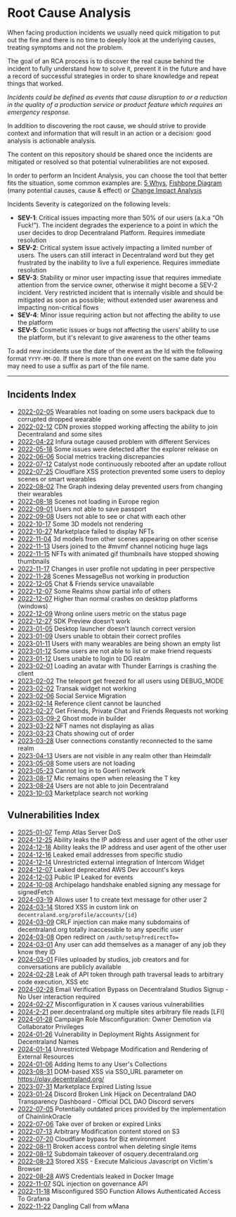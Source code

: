 # Root Cause Analysis

When facing production incidents we usually need quick mitigation to put out the fire and there is no time to deeply look at the underlying causes, treating symptoms and not the problem.

The goal of an RCA process is to discover the real cause behind the incident to fully understand how to solve it, prevent it in the future and have a record of successful strategies in order to share knowledge and repeat things that worked.

_Incidents could be defined as events that cause disruption to or a reduction in the quality of a production service or product feature which requires an emergency response._

In addition to discovering the root cause, we should strive to provide context and information that will result in an action or a decision: good analysis is actionable analysis.

The content on this repository should be shared once the incidents are mitigated or resolved so that potential vulnerabilities are not exposed.

In order to perform an Incident Analysis, you can choose the tool that better fits the situation, some common examples are: [5 Whys](https://en.wikipedia.org/wiki/Five_whys), [Fishbone Diagram](https://en.wikipedia.org/wiki/Ishikawa_diagram) (many potential causes, cause & effect) or [Change Impact Analysis](https://en.wikipedia.org/wiki/Change_impact_analysis)

Incidents Severity is categorized on the following levels:

- **SEV-1**: Critical issues impacting more than 50% of our users (a.k.a “Oh Fuck!”). The incident degrades the experience to a point in which the user decides to drop Decentraland Platform. Requires immediate resolution
- **SEV-2**: Critical system issue actively impacting a limited number of users. The users can still interact in Decentraland word but they get frustrated by the inability to live a full experience. Requires immediate resolution
- **SEV-3**: Stability or minor user impacting issue that requires immediate attention from the service owner, otherwise it might become a SEV-2 incident. Very restricted incident that is internally visible and should be mitigated as soon as possible; without extended user awareness and impacting non-critical flows
- **SEV-4**: Minor issue requiring action but not affecting the ability to use the platform
- **SEV-5**: Cosmetic issues or bugs not affecting the users’ ability to use the platform, but it's relevant to give awareness to the other teams

To add new incidents use the date of the event as the Id with the following format `YYYY-MM-DD`. If there is more than one event on the same date you may need to use a suffix as part of the file name.

---

## Incidents Index

- [2022-02-05](incidents/2022-02-05.md) Wearables not loading on some users backpack due to corrupted dropped wearable
- [2022-02-12](incidents/2022-02-12.md) CDN proxies stopped working affecting the ability to join Decentraland and some sites
- [2022-04-22](incidents/2022-04-22.md) Infura outage caused problem with different Services
- [2022-05-18](incidents/2022-05-18.md) Some issues were detected after the explorer release on
- [2022-06-06](incidents/2022-06-06.md) Social metrics tracking discrepancies
- [2022-07-12](incidents/2022-07-12.md) Catalyst node continuously rebooted after an update rollout
- [2022-07-25](incidents/2022-07-25.md) Cloudflare XSS protection prevented some users to deploy scenes or smart wearables
- [2022-08-02](incidents/2022-08-02.md) The Graph indexing delay prevented users from changing their wearables
- [2022-08-18](incidents/2022-08-18.md) Scenes not loading in Europe region
- [2022-09-01](incidents/2022-09-01.md) Users not able to save passport
- [2022-09-08](incidents/2022-09-08.md) Users not able to see or chat with each other
- [2022-10-17](incidents/2022-10-17.md) Some 3D models not rendering
- [2022-10-27](incidents/2022-10-27.md) Marketplace failed to display NFTs
- [2022-11-04](incidents/2022-11-04.md) 3d models from other scenes appearing on other scense
- [2022-11-13](incidents/2022-11-13.md) Users joined to the #mvmf channel noticing huge lags
- [2022-11-15](incidents/2022-11-15.md) NFTs with animated gif thumbnails have stopped showing thumbnails
- [2022-11-17](incidents/2022-11-17.md) Changes in user profile not updating in peer perspective
- [2022-11-28](incidents/2022-11-28.md) Scenes MessageBus not working in production
- [2022-12-05](incidents/2022-12-05-01.md) Chat & Friends service unavailable
- [2022-12-07](incidents/2022-12-07.md) Some Realms show partial info of others
- [2022-12-07](incidents/2022-12-07-2.md) Higher than normal crashes on desktop platforms (windows)
- [2022-12-09](incidents/2022-12-09.md) Wrong online users metric on the status page
- [2022-12-27](incidents/2022-12-27.md) SDK Preview doesn’t work
- [2023-01-05](incidents/2023-01-05.md) Desktop launcher doesn't launch correct version
- [2023-01-09](incidents/2023-01-09.md) Users unable to obtain their correct profiles
- [2023-01-11](incidents/2023-01-11.md) Users with many wearables are being shown an empty list
- [2023-01-12](incidents/2023-01-12.md) Some users are not able to list or make friend requests
- [2023-01-12](incidents/2023-01-12-2.md) Users unable to login to DG realm
- [2023-02-01](incidents/2023-02-01.md) Loading an avatar with Thunder Earrings is crashing the client
- [2023-02-02](incidents/2023-02-02.md) The teleport get freezed for all users using DEBUG_MODE
- [2023-02-02](incidents/2023-02-02-2.md) Transak widget not working
- [2023-02-06](incidents/2023-02-06.md) Social Service Migration
- [2023-02-14](incidents/2023-02-14.md) Reference client cannot be launched
- [2023-02-27](incidents/2023-02-27.md) Get Friends, Private Chat and Friends Requests not working
- [2023-03-09-2](incidents/2023-03-09-2.md) Ghost mode in builder
- [2023-03-22](incidents/2023-03-22.md) NFT names not displaying as alias
- [2023-03-23](incidents/2023-03-23.md) Chats showing out of order
- [2023-03-28](incidents/2023-03-28.md) User connections constantly reconnected to the same realm
- [2023-04-13](incidents/2023-04-13.md) Users are not visible in any realm other than Heimdallr
- [2023-05-08](incidents/2023-05-08.md) Some users are not loading
- [2023-05-23](incidents/2023-05-23.md) Cannot log in to Goerli network
- [2023-08-17](incidents/2023-08-17.md) Mic remains open when releasing the T key
- [2023-08-24](incidents/2023-08-24.md) Users are not able to join Decentraland
- [2023-10-03](incidents/2023-10-03.md) Marketplace search not working

## Vulnerabilities Index

- [2025-01-07](vulnerabilities/2025-01-07.md) Temp Atlas Server DoS
- [2024-12-25](vulnerabilities/2024-12-25.md) Ability leaks the IP address and user agent of the other user
- [2024-12-18](vulnerabilities/2024-12-18.md) Ability leaks the IP address and user agent of the other user
- [2024-12-16](vulnerabilities/2024-12-16.md) Leaked email addresses from specific studio
- [2024-12-14](vulnerabilities/2024-12-14.md) Unrestricted external integration of Intercom Widget
- [2024-12-07](vulnerabilities/2024-12-07.md) Leaked deprecated AWS Dev account's keys
- [2024-12-03](vulnerabilities/2024-12-03.md) Public IP Leaked for events
- [2024-10-08](vulnerabilities/2024-10-08.md) Archipelago handshake enabled signing any message for signedFetch
- [2024-03-19](vulnerabilities/2024-03-19.md) Allows user 1 to create text message for other user 2
- [2024-03-14](vulnerabilities/2024-03-14.md) Stored XSS in custom link on `decentraland.org/profile/accounts/{id}`
- [2024-03-09](vulnerabilities/2024-03-09.md) CRLF injection can make many subdomains of decentraland.org totally inaccessible to any specific user
- [2024-03-08](vulnerabilities/2024-03-08.md) Open redirect on `/auth/setup?redirectTo=`
- [2024-03-01](vulnerabilities/2024-03-01-2.md) Any user can add themselves as a manager of any job they know they ID
- [2024-03-01](vulnerabilities/2024-03-01.md) Files uploaded by studios, job creators and for conversations are publicly available
- [2024-02-28](vulnerabilities/2024-02-28-2.md) Leak of API token through path traversal leads to arbitrary code execution, XSS etc
- [2024-02-28](vulnerabilities/2024-02-28.md) Email Verification Bypass on Decentraland Studios Signup - No User interaction required
- [2024-02-27](vulnerabilities/2024-02-27.md) Misconfiguration in X causes various vulnerabilities
- [2024-2-21](vulnerabilities/2024-02-21.md) peer.decentraland.org multiple sites arbitrary file reads [LFI]
- [2024-01-28](vulnerabilities/2024-01-28.md) Campaign Role Misconfiguration: Owner Demotion via Collaborator Privileges
- [2024-01-26](vulnerabilities/2024-01-26.md) Vulnerability in Deployment Rights Assignment for Decentraland Names
- [2024-01-14](vulnerabilities/2024-01-14.md) Unrestricted Webpage Modification and Rendering of External Resources
- [2024-01-06](vulnerabilities/2024-01-06.md) Adding Items to any User's Collections
- [2023-08-31](vulnerabilities/2023-08-31.md) DOM-based XSS via SSO_URL parameter on https://play.decentraland.org/
- [2023-07-31](vulnerabilities/2023-07-31.md) Marketplace Expired Listing Issue
- [2023-01-24](vulnerabilities/2023-01-24.md) Discord Broken Link Hijack on Decentraland DAO Transparency Dashboard - Official DCL DAO Discord servers
- [2022-07-05](vulnerabilities/2022-07-05.md) Potentially outdated prices provided by the implementation of ChainlinkOracle
- [2022-07-06](vulnerabilities/2022-07-06.md) Take over of broken or expired Links
- [2022-07-13](vulnerabilities/2022-07-13.md) Arbitrary Modification content stored on S3
- [2022-07-20](vulnerabilities/2022-07-20.md) Cloudflare bypass for Biz environment
- [2022-08-11](vulnerabilities/2022-08-11.md) Broken access control when deleting single items
- [2022-08-12](vulnerabilities/2022-08-12.md) Subdomain takeover of osquery.decentraland.org
- [2022-08-23](vulnerabilities/2022-08-23.md) Stored XSS - Execute Malicious Javascript on Victim's Browser
- [2022-08-28](vulnerabilities/2022-08-28.md) AWS Credentials leaked in Docker Image
- [2022-11-07](vulnerabilities/2022-11-07.md) SQL injection on governance API
- [2022-11-18](vulnerabilities/2022-11-18.md) Misconfigured SSO Function Allows Authenticated Access To Grafana
- [2022-11-22](vulnerabilities/2022-11-22.md) Dangling Call from wMana
